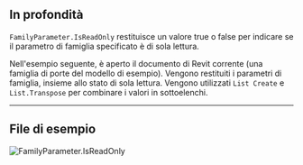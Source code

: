 ## In profondità
`FamilyParameter.IsReadOnly` restituisce un valore true o false per indicare se il parametro di famiglia specificato è di sola lettura.

Nell'esempio seguente, è aperto il documento di Revit corrente (una famiglia di porte del modello di esempio). Vengono restituiti i parametri di famiglia, insieme allo stato di sola lettura. Vengono utilizzati `List Create` e `List.Transpose` per combinare i valori in sottoelenchi.
___
## File di esempio

![FamilyParameter.IsReadOnly](./Revit.Elements.FamilyParameter.IsReadOnly_img.jpg)
